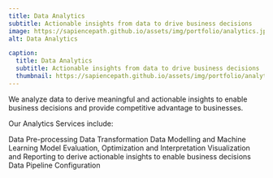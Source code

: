 ```yaml
---
title: Data Analytics
subtitle: Actionable insights from data to drive business decisions
image: https://sapiencepath.github.io/assets/img/portfolio/analytics.jpg
alt: Data Analytics

caption:
  title: Data Analytics
  subtitle: Actionable insights from data to drive business decisions
  thumbnail: https://sapiencepath.github.io/assets/img/portfolio/analytics.jpg
---
```

<!--- Use this area to describe your project. **Markdown** supported.---> 


We analyze data to derive meaningful and actionable insights to enable business decisions and  provide competitive advantage to businesses.

Our Analytics Services include:

Data Pre-processing
Data Transformation
Data Modelling and Machine Learning
Model Evaluation, Optimization and  Interpretation 
Visualization and Reporting to derive actionable insights to enable business decisions
Data Pipeline Configuration